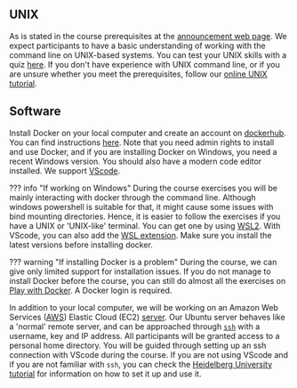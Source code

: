 ## UNIX

As is stated in the course prerequisites at the [announcement web page](https://www.sib.swiss/training/course/20241009_ICWRR). We expect participants to have a basic understanding of working with the command line on UNIX-based systems. You can test your UNIX skills with a quiz [here](https://docs.google.com/forms/d/e/1FAIpQLSd2BEWeOKLbIRGBT_aDEGPce1FOaVYBbhBiaqcaHoBKNB27MQ/viewform?usp=sf_link). If you don't have experience with UNIX command line, or if you are unsure whether you meet the prerequisites, follow our [online UNIX tutorial](https://edu.sib.swiss/pluginfile.php/2878/mod_resource/content/4/couselab-html/content.html).

## Software

Install Docker on your local computer and create an account on [dockerhub](https://hub.docker.com/). You can find instructions [here](https://docs.docker.com/get-docker/). Note that you need admin rights to install and use Docker, and if you are installing Docker on Windows, you need a recent Windows version. You should also have a modern code editor installed. We support [VScode](https://code.visualstudio.com/).

??? info "If working on Windows"
    During the course exercises you will be mainly interacting with docker through the command line. Although windows powershell is suitable for that, it might cause some issues with bind mounting directories. Hence, it is easier to follow the exercises if you have a UNIX or 'UNIX-like' terminal. You can get one by using [WSL2](https://docs.microsoft.com/en-us/windows/wsl/install). With VScode, you can also add the [WSL extension](https://marketplace.visualstudio.com/items?itemName=ms-vscode-remote.remote-wsl). Make sure you install the latest versions before installing docker.

??? warning "If installing Docker is a problem"
    During the course, we can give only limited support for installation issues. If you do not manage to install Docker before the course, you can still do almost all the exercises on [Play with Docker](https://labs.play-with-docker.com/). A Docker login is required.

In addition to your local computer, we will be working on an Amazon Web Services ([AWS](https://aws.amazon.com/)) Elastic Cloud (EC2) [server](https://aws.amazon.com/ec2/). Our Ubuntu server behaves like a 'normal' remote server, and can be approached through [`ssh`](https://man7.org/linux/man-pages/man1/ssh.1.html) with a username, key and IP address. All participants will be granted access to a personal home directory. You will be guided through setting up an ssh connection with VScode during the course. If you are not using VScode and if you are not familiar with `ssh`, you can check the [Heidelberg University tutorial](https://zah.uni-heidelberg.de/it-guide/ssh-tutorial-linux) for information on how to set it up and use it.
